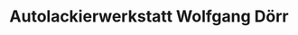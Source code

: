 ---
title: "Autolackierwerkstatt Wolfgang Dörr"
url: /koethen-anhalt/autolackierwerkstatt-wolfgang-doerr/
shop: Autowerkstatt
---